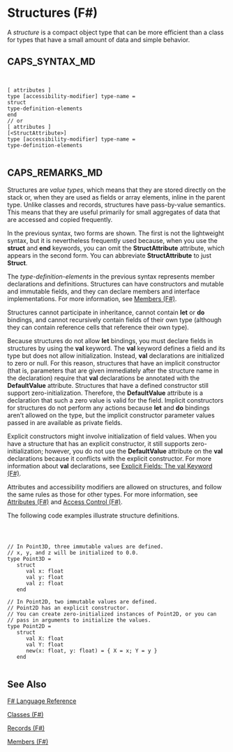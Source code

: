 # Structures (F#)

A *structure* is a compact object type that can be more efficient than a class for types that have a small amount of data and simple behavior.


## CAPS_SYNTAX_MD



```


[ attributes ]
type [accessibility-modifier] type-name =
struct
type-definition-elements
end
// or
[ attributes ]
[<StructAttribute>]
type [accessibility-modifier] type-name =
type-definition-elements


```



## CAPS_REMARKS_MD
Structures are *value types*, which means that they are stored directly on the stack or, when they are used as fields or array elements, inline in the parent type. Unlike classes and records, structures have pass-by-value semantics. This means that they are useful primarily for small aggregates of data that are accessed and copied frequently.

In the previous syntax, two forms are shown. The first is not the lightweight syntax, but it is nevertheless frequently used because, when you use the **struct** and **end** keywords, you can omit the **StructAttribute** attribute, which appears in the second form. You can abbreviate **StructAttribute** to just **Struct**.

The *type-definition-elements* in the previous syntax represents member declarations and definitions. Structures can have constructors and mutable and immutable fields, and they can declare members and interface implementations. For more information, see [Members &#40;F&#35;&#41;](Members+%28F%23%29.md).

Structures cannot participate in inheritance, cannot contain **let** or **do** bindings, and cannot recursively contain fields of their own type (although they can contain reference cells that reference their own type).

Because structures do not allow **let** bindings, you must declare fields in structures by using the **val** keyword. The **val** keyword defines a field and its type but does not allow initialization. Instead, **val** declarations are initialized to zero or null. For this reason, structures that have an implicit constructor (that is, parameters that are given immediately after the structure name in the declaration) require that **val** declarations be annotated with the **DefaultValue** attribute. Structures that have a defined constructor still support zero-initialization. Therefore, the **DefaultValue** attribute is a declaration that such a zero value is valid for the field. Implicit constructors for structures do not perform any actions because **let** and **do** bindings aren’t allowed on the type, but the implicit constructor parameter values passed in are available as private fields.

Explicit constructors might involve initialization of field values. When you have a structure that has an explicit constructor, it still supports zero-initialization; however, you do not use the **DefaultValue** attribute on the **val** declarations because it conflicts with the explicit constructor. For more information about **val** declarations, see [Explicit Fields: The val Keyword &#40;F&#35;&#41;](Explicit+Fields+-+The+val+Keyword+%28F%23%29.md).

Attributes and accessibility modifiers are allowed on structures, and follow the same rules as those for other types. For more information, see [Attributes &#40;F&#35;&#41;](Attributes+%28F%23%29.md) and [Access Control &#40;F&#35;&#41;](Access+Control+%28F%23%29.md).

The following code examples illustrate structure definitions.



```



// In Point3D, three immutable values are defined.
// x, y, and z will be initialized to 0.0.
type Point3D =
   struct
      val x: float
      val y: float
      val z: float
   end

// In Point2D, two immutable values are defined.
// Point2D has an explicit constructor.
// You can create zero-initialized instances of Point2D, or you can
// pass in arguments to initialize the values.
type Point2D =
   struct
      val X: float
      val Y: float
      new(x: float, y: float) = { X = x; Y = y }
   end


```



    
## See Also
[F&#35; Language Reference](F%23+Language+Reference.md)

[Classes &#40;F&#35;&#41;](Classes+%28F%23%29.md)

[Records &#40;F&#35;&#41;](Records+%28F%23%29.md)

[Members &#40;F&#35;&#41;](Members+%28F%23%29.md)

